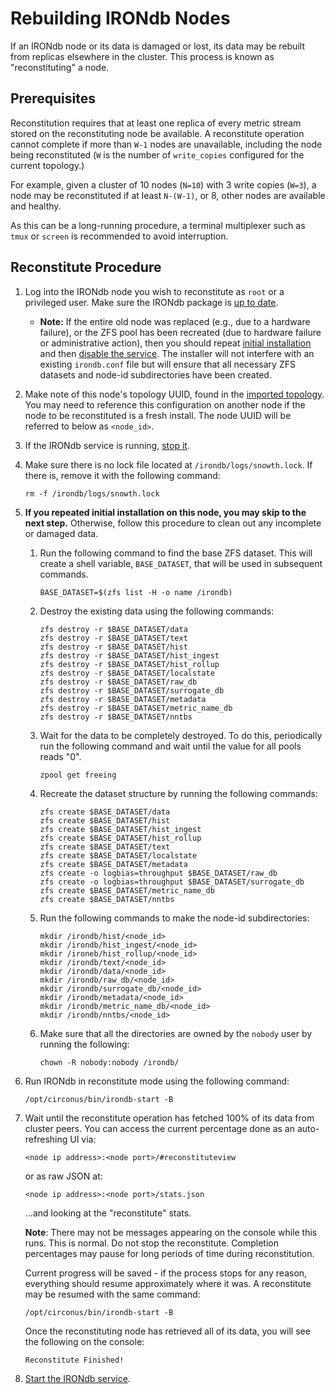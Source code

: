 # Rebuilding IRONdb Nodes

If an IRONdb node or its data is damaged or lost, its data may be rebuilt from replicas elsewhere in the cluster. This process is known as "reconstituting" a node.

## Prerequisites

Reconstitution requires that at least one replica of every metric stream stored on the reconstituting node be available. A reconstitute operation cannot complete if more than `W-1` nodes are unavailable, including the node being reconstituted (`W` is the number of `write_copies` configured for the current topology.)

For example, given a cluster of 10 nodes (`N=10`) with 3 write copies (`W=3`), a node may be reconstituted if at least `N-(W-1)`, or 8, other nodes are available and healthy.

As this can be a long-running procedure, a terminal multiplexer such as `tmux` or `screen` is recommended to avoid interruption.

## Reconstitute Procedure

1. Log into the IRONdb node you wish to reconstitute as `root` or a privileged user. Make sure the IRONdb package is [up to date](../getting-started/installation.md#updating).
   * **Note:** If the entire old node was replaced (e.g., due to a hardware failure), or the ZFS pool has been recreated (due to hardware failure or administrative action), then you should repeat [initial installation](../getting-started/installation.md#installation-steps) and then [disable the service](operations.md#service-management). The installer will not interfere with an existing `irondb.conf` file but will ensure that all necessary ZFS datasets and node-id subdirectories have been created.
2. Make note of this node's topology UUID, found in the [imported topology](../getting-started/installation.md#import-topology). You may need to reference this configuration on another node if the node to be reconstituted is a fresh install. The node UUID will be referred to below as `<node_id>`.
3. If the IRONdb service is running, [stop it](operations.md#service-management).
4.  Make sure there is no lock file located at `/irondb/logs/snowth.lock`. If there is, remove it with the following command:

    ```
    rm -f /irondb/logs/snowth.lock
    ```
5. **If you repeated initial installation on this node, you may skip to the next step.** Otherwise, follow this procedure to clean out any incomplete or damaged data.
   1.  Run the following command to find the base ZFS dataset. This will create a shell variable, `BASE_DATASET`, that will be used in subsequent commands.

       ```
       BASE_DATASET=$(zfs list -H -o name /irondb)
       ```
   2.  Destroy the existing data using the following commands:

       ```
       zfs destroy -r $BASE_DATASET/data
       zfs destroy -r $BASE_DATASET/text
       zfs destroy -r $BASE_DATASET/hist
       zfs destroy -r $BASE_DATASET/hist_ingest
       zfs destroy -r $BASE_DATASET/hist_rollup
       zfs destroy -r $BASE_DATASET/localstate
       zfs destroy -r $BASE_DATASET/raw_db
       zfs destroy -r $BASE_DATASET/surrogate_db
       zfs destroy -r $BASE_DATASET/metadata
       zfs destroy -r $BASE_DATASET/metric_name_db
       zfs destroy -r $BASE_DATASET/nntbs
       ```
   3.  Wait for the data to be completely destroyed. To do this, periodically run the following command and wait until the value for all pools reads "0".

       ```
       zpool get freeing
       ```
   4.  Recreate the dataset structure by running the following commands:

       ```
       zfs create $BASE_DATASET/data
       zfs create $BASE_DATASET/hist
       zfs create $BASE_DATASET/hist_ingest
       zfs create $BASE_DATASET/hist_rollup
       zfs create $BASE_DATASET/text
       zfs create $BASE_DATASET/localstate
       zfs create $BASE_DATASET/metadata
       zfs create -o logbias=throughput $BASE_DATASET/raw_db
       zfs create -o logbias=throughput $BASE_DATASET/surrogate_db
       zfs create $BASE_DATASET/metric_name_db
       zfs create $BASE_DATASET/nntbs
       ```
   5.  Run the following commands to make the node-id subdirectories:

       ```
       mkdir /irondb/hist/<node_id>
       mkdir /irondb/hist_ingest/<node_id>
       mkdir /ironeb/hist_rollup/<node_id>
       mkdir /irondb/text/<node_id>
       mkdir /irondb/data/<node_id>
       mkdir /irondb/raw_db/<node_id>
       mkdir /irondb/surrogate_db/<node_id>
       mkdir /irondb/metadata/<node_id>
       mkdir /irondb/metric_name_db/<node_id>
       mkdir /irondb/nntbs/<node_id>
       ```
   6.  Make sure that all the directories are owned by the `nobody` user by running the following:

       ```
       chown -R nobody:nobody /irondb/
       ```
6.  Run IRONdb in reconstitute mode using the following command:

    ```
    /opt/circonus/bin/irondb-start -B
    ```
7.  Wait until the reconstitute operation has fetched 100% of its data from cluster peers. You can access the current percentage done as an auto-refreshing UI via:

    ```
    <node ip address>:<node port>/#reconstituteview
    ```

    or as raw JSON at:

    ```
    <node ip address>:<node port>/stats.json
    ```

    ...and looking at the "reconstitute" stats.

    **Note**: There may not be messages appearing on the console while this runs. This is normal. Do not stop the reconstitute. Completion percentages may pause for long periods of time during reconstitution.

    Current progress will be saved - if the process stops for any reason, everything should resume approximately where it was. A reconstitute may be resumed with the same command:

    ```
    /opt/circonus/bin/irondb-start -B
    ```

    Once the reconstituting node has retrieved all of its data, you will see the following on the console:

    ```
    Reconstitute Finished!
    ```
8. [Start the IRONdb service](operations.md#service-management).
